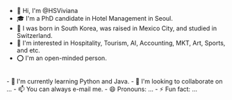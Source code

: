 - 👋 Hi, I'm @HSViviana
- 🎓 I'm a PhD candidate in Hotel Management in Seoul.
- 👶 I was born in South Korea, was raised in Mexico City, and studied in Switzerland.
- 👀 I'm interested in Hospitality, Tourism, AI, Accounting, MKT, Art, Sports, and etc.
- ⭕ I'm an open-minded person.
<br>
- 🌱 I'm currently learning Python and Java.
- 💞️ I'm looking to collaborate on ...
- 📫 You can always e-mail me.
- 😄 Pronouns: ...
- ⚡ Fun fact: ...

<!---
HSViviana/HSViviana is a ✨ special ✨ repository because its `README.md` (this file) appears on your GitHub profile.
You can click the Preview link to take a look at your changes.
--->
